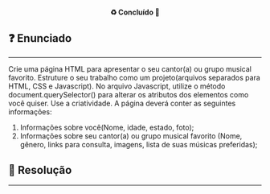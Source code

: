 <h4 align="center"> 
  ♻️ Concluído 🚀
</h4>

## ❓ Enunciado
---
Crie uma página HTML para apresentar o seu cantor(a) ou grupo musical favorito. Estruture o seu trabalho como um projeto(arquivos separados para HTML, CSS e Javascript). No arquivo Javascript, utilize o método document.querySelector() para alterar os atributos dos elementos como você quiser. 
Use a criatividade.
A página deverá conter as seguintes informações:

1. Informações sobre você(Nome, idade, estado, foto);
2. Informações sobre seu cantor(a) ou grupo musical favorito (Nome, gênero, links para consulta, imagens, lista de suas músicas preferidas);

## 📝 Resolução
---
